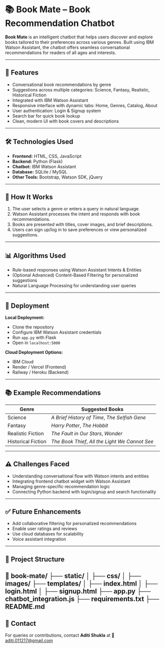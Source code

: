 # 📚 **Book Mate – Book Recommendation Chatbot**

**Book Mate** is an intelligent chatbot that helps users discover and explore books tailored to their preferences across various genres. Built using IBM Watson Assistant, the chatbot offers seamless conversational recommendations for readers of all ages and interests.

---

## 🌟 **Features**

- Conversational book recommendations by genre  
- Suggestions across multiple categories: Science, Fantasy, Realistic, Historical Fiction  
- Integrated with IBM Watson Assistant  
- Responsive interface with dynamic tabs: Home, Genres, Catalog, About  
- User authentication: Login & Signup system  
- Search bar for quick book lookup  
- Clean, modern UI with book covers and descriptions  

---

## 🛠️ **Technologies Used**

- **Frontend:** HTML, CSS, JavaScript  
- **Backend:** Python (Flask)  
- **Chatbot:** IBM Watson Assistant  
- **Database:** SQLite / MySQL  
- **Other Tools:** Bootstrap, Watson SDK, jQuery  

---

## 🤖 **How It Works**

1. The user selects a genre or enters a query in natural language.  
2. Watson Assistant processes the intent and responds with book recommendations.  
3. Books are presented with titles, cover images, and brief descriptions.  
4. Users can sign up/log in to save preferences or view personalized suggestions.  

---

## 📊 **Algorithms Used**

- Rule-based responses using Watson Assistant Intents & Entities  
- (Optional Advanced) Content-Based Filtering for personalized suggestions  
- Natural Language Processing for understanding user queries  

---

## 🚀 **Deployment**

**Local Deployment:**  
- Clone the repository  
- Configure IBM Watson Assistant credentials  
- Run `app.py` with Flask  
- Open in `localhost:5000`  

**Cloud Deployment Options:**  
- IBM Cloud  
- Render / Vercel (Frontend)  
- Railway / Heroku (Backend)  

---

## 📚 **Example Recommendations**

| **Genre**           | **Suggested Books**                          |
|---------------------|-----------------------------------------------|
| Science             | *A Brief History of Time*, *The Selfish Gene* |
| Fantasy             | *Harry Potter*, *The Hobbit*                  |
| Realistic Fiction   | *The Fault in Our Stars*, *Wonder*            |
| Historical Fiction  | *The Book Thief*, *All the Light We Cannot See* |

---

## ⚠️ **Challenges Faced**

- Understanding conversational flow with Watson intents and entities  
- Integrating frontend chatbot widget with Watson Assistant  
- Managing genre-specific recommendation logic  
- Connecting Python backend with login/signup and search functionality  

---

## ✅ **Future Enhancements**

- Add collaborative filtering for personalized recommendations  
- Enable user ratings and reviews  
- Use cloud databases for scalability  
- Voice assistant integration  

---

## 📌 **Project Structure**

📁 book-mate/
├── static/
│ ├── css/
│ ├── images/
├── templates/
│ ├── index.html
│ ├── login.html
│ ├── signup.html
├── app.py
├── chatbot_integration.js
├── requirements.txt
├── README.md
---

## 💬 **Contact**

For queries or contributions, contact **Aditi Shukla** at 📧 [aditi.011217@gmail.com](mailto:aditi.011217@gmail.com)

